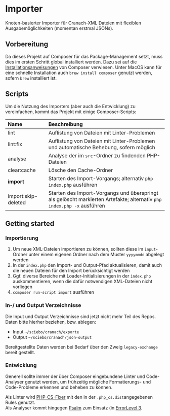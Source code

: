 # Importer

Knoten-basierter Importer für Cranach-XML Dateien mit flexiblen Ausgabemöglichkeiten (momentan erstmal JSONs).


## Vorbereitung 

Da dieses Projekt auf Composer für das Package-Management setzt, muss dies im ersten Schritt global installiert werden.
Dazu sei auf die [Installationsanweisungen](https://getcomposer.org/doc/00-intro.md#installation-linux-unix-macos) von Composer verwiesen.
Unter MacOS kann für eine schnelle Installation auch `brew install composer` genutzt werden, sofern `brew` installiert ist.

## Scripts
Um die Nutzung des Importers (aber auch die Entwicklung) zu vereinfachen, kommt das Projekt mit einige Composer-Scripts:

| Name | Beschreibung |
| :-- | :-- |
| lint | Auflistung von Dateien mit Linter-Problemen |
| lint:fix | Auflistung von Dateien mit Linter-Problemen und automatische Behebung, sofern möglich |
| analyse | Analyse der  im `src`-Ordner zu findenden PHP-Dateien |
| clear:cache | Lösche den Cache-Ordner |
| **import** | Starten des Import-Vorgangs; alternativ  `php index.php` ausführen |
| import:skip-deleted | Starten des Import-Vorgangs und überspringt als gelöscht markierten Artefakte; alternativ  `php index.php -x` ausführen |


## Getting started

### Importierung
1. Um neue XML-Dateien importieren zu können, sollten diese im `input`-Ordner unter einem eigenen Ordner nach dem Muster `yyyymmdd` abgelegt werden
2. In der `index.php` den Import- und Output-Pfad aktualisieren, damit auch die neuen Dateien für den Import berücksichtigt werden
3. Ggf. diverse Bereiche mit Loader-Initialisierungen in der `index.php` auskommentieren, wenn die dafür notwendigen XML-Dateien nicht vorliegen
4. `composer run-script import` ausführen

### In-/ und Output Verzeichnisse
Die Input und Output Verzeichnisse sind jetzt nicht mehr Teil des Repos. Daten bitte hierher beziehen, bzw. ablegen:

- Input `~/sciebo/cranach/exporte`
- Output `~/sciebo/cranach/json-output`

Bereitgestellte Daten werden bei Bedarf über den Zweig `legacy-exchange` bereit gestellt. 


### Entwicklung
Generell sollte immer der über Composer eingebundene Linter und Code-Analyser genutzt werden, um frühzeitig mögliche Formatierungs- und Code-Probleme erkennen und beheben zu können.

Als Linter wird [PHP-CS-Fixer](https://github.com/FriendsOfPHP/PHP-CS-Fixer) mit den in der `.php_cs.dist`angegebenen Rules genutzt.  
Als Analyser kommt hingegen [Psalm](https://psalm.dev/) zum Einsatz (in [ErrorLevel 3](https://psalm.dev/docs/running_psalm/error_levels/).